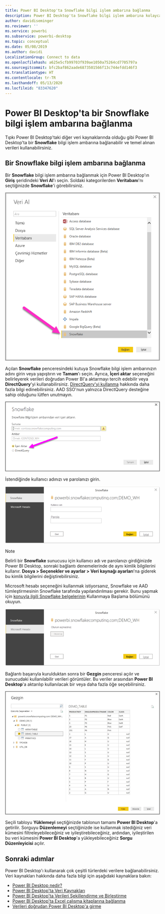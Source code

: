 ```yaml
---
title: Power BI Desktop'ta Snowflake bilgi işlem ambarına bağlanma
description: Power BI Desktop'ta Snowflake bilgi işlem ambarına kolayca bağlanma ve bu ambarı kullanma
author: davidiseminger
ms.reviewer: ''
ms.service: powerbi
ms.subservice: powerbi-desktop
ms.topic: conceptual
ms.date: 05/08/2019
ms.author: davidi
LocalizationGroup: Connect to data
ms.openlocfilehash: a625e5cfb99703f939ae1050a75264cd7705797a
ms.sourcegitcommit: bfc2baf862aade6873501566f13c744efdd146f3
ms.translationtype: HT
ms.contentlocale: tr-TR
ms.lasthandoff: 05/13/2020
ms.locfileid: "83347620"
---
```

# <a name="connect-to-a-snowflake-computing-warehouse-in-power-bi-desktop"></a>Power BI Desktop'ta bir Snowflake bilgi işlem ambarına bağlanma
Tıpkı Power BI Desktop'taki diğer veri kaynaklarında olduğu gibi Power BI Desktop'ta bir **Snowflake** bilgi işlem ambarına bağlanabilir ve temel alınan verileri kullanabilirsiniz. 

## <a name="connect-to-a-snowflake-computing-warehouse"></a>Bir Snowflake bilgi işlem ambarına bağlanma
Bir **Snowflake** bilgi işlem ambarına bağlanmak için Power BI Desktop'ın **Giriş** şeridindeki **Veri Al**'ı seçin. Soldaki kategorilerden **Veritabanı**'nı seçtiğinizde **Snowflake**'i görebilirsiniz.

![](media/desktop-connect-snowflake/connect-snowflake-2b.png)

Açılan **Snowflake** penceresindeki kutuya Snowflake bilgi işlem ambarınızın adını girin veya yapıştırın ve **Tamam**'ı seçin. Ayrıca, **İçeri aktar** seçeneğini belirleyerek verileri doğrudan Power BI'a aktarmayı tercih edebilir veya **DirectQuery**'yi kullanabilirsiniz. [DirectQuery'yi kullanma](desktop-use-directquery.md) hakkında daha fazla bilgi edinebilirsiniz. AAD SSO'nun yalnızca DirectQuery desteğine sahip olduğunu lütfen unutmayın.

![](media/desktop-connect-snowflake/connect-snowflake-3.png)

İstendiğinde kullanıcı adınızı ve parolanızı girin.

![](media/desktop-connect-snowflake/connect-snowflake-4.png)

> [!NOTE]
> Belirli bir **Snowflake** sunucusu için kullanıcı adı ve parolanızı girdiğinizde Power BI Desktop, sonraki bağlantı denemelerinde de aynı kimlik bilgilerini kullanır. **Dosya > Seçenekler ve ayarlar > Veri kaynağı ayarları**'na giderek bu kimlik bilgilerini değiştirebilirsiniz.
> 
> 

Microsoft hesabı seçeneğini kullanmak istiyorsanız, Snowflake ve AAD tümleştirmesinin Snowflake tarafında yapılandırılması gerekir. Bunu yapmak için [konuyla ilgili Snowflake belgelerinin](https://docs.snowflake.net/manuals/user-guide/oauth-powerbi.html#power-bi-sso-to-snowflake) Kullanmaya Başlama bölümünü okuyun.

![Snowflake bağlayıcısında Microsoft hesabı kimlik doğrulaması türü.](media/desktop-connect-snowflake/connect-snowflake-6.png)


Bağlantı başarıyla kurulduktan sonra bir **Gezgin** penceresi açılır ve sunucudaki kullanılabilir verileri görüntüler. Bu veriler arasından **Power BI Desktop**'a aktarılıp kullanılacak bir veya daha fazla öğe seçebilirsiniz.

![ODBC Bağlantı kurulamamasına neden olan 28000 Hatası.](media/desktop-connect-snowflake/connect-snowflake-5.png)

Seçili tabloyu **Yüklemeyi** seçtiğinizde tablonun tamamı **Power BI Desktop**'a getirilir. Sorguyu **Düzenlemeyi** seçtiğinizde ise kullanmak istediğiniz veri kümesini filtreleyebileceğiniz ve iyileştirebileceğiniz, ardından, iyileştirilen bu veri kümesini **Power BI Desktop**'a yükleyebileceğiniz **Sorgu Düzenleyicisi** açılır.

## <a name="next-steps"></a>Sonraki adımlar
Power BI Desktop'ı kullanarak çok çeşitli türlerdeki verilere bağlanabilirsiniz. Veri kaynakları hakkında daha fazla bilgi için aşağıdaki kaynaklara bakın:

* [Power BI Desktop nedir?](../fundamentals/desktop-what-is-desktop.md)
* [Power BI Desktop'ta Veri Kaynakları](desktop-data-sources.md)
* [Power BI Desktop'ta Verileri Şekillendirme ve Birleştirme](desktop-shape-and-combine-data.md)
* [Power BI Desktop'ta Excel çalışma kitaplarına bağlanma](desktop-connect-excel.md)   
* [Verileri doğrudan Power BI Desktop'a girme](desktop-enter-data-directly-into-desktop.md)   

